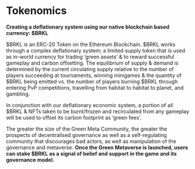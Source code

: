 # Tokenomics

**Creating a deflationary system using our native blockchain based currency:  $BRKL**

$BRKL is an ERC-20 Token on the Ethereum Blockchain. $BRKL works through a complex deflationary system; a limited supply token that is used as in-world currency for trading ‘green assets’ & to reward successful gameplay and carbon offsetting. The equilibrium of supply & demand is determined by the current circulating supply relative to the number of players succeeding at tournaments, winning minigames & the quantity of $BRKL being emitted vs. the number of players burning $BRKL through entering PvP competitions, travelling from habitat to habitat to planet, and gambling.

In conjunction with our deflationary economic system, a portion of all $BRKL & NFTs taken to be burnt/frozen and recirculated from any gameplay will be used to offset its carbon footprint as ‘green fees’.

The greater the size of the Green Meta Community, the greater the prospects of decentralised governance as well as a self-regulating community that discourages bad actors, as well as manipulation of the governance and metaverse. **Once the Green Metaverse is launched, users can stake $BRKL as a signal of belief and support in the game and its governance model.**
